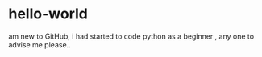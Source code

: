 # hello-world
am new to GitHub, i had started to code python as a beginner , any one  to advise me please..
